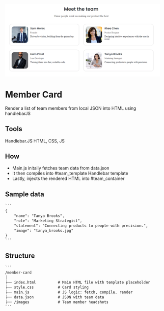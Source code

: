 ![Default Screenshot](screenshot/Member_Card_SS.png)

# Member Card
Render a list of team members from local JSON into HTML using handlebarJS

## Tools
Handlebar.JS
HTML, CSS, JS

## How
- Main.js initally fetches team data from data.json
- It then compiles into #team_template Handlebar template
- Lastly, injects the rendered HTML into #team_container

## Sample data
    ```
    {
        "name": "Tanya Brooks",
        "role": "Marketing Strategist",
        "statement": "Connecting products to people with precision.",
        "image": "tanya_brooks.jpg"
    }
    ```

## Structure
    ```
    /member-card
    │
    ├── index.html          # Main HTML file with template placeholder
    ├── style.css           # Card styling
    ├── main.js             # JS logic: fetch, compile, render
    ├── data.json           # JSON with team data
    ├── /images             # Team member headshots
    ```